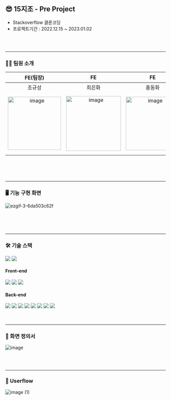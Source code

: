 ## 😎 15지조 - Pre Project 

- Stackoverflow 클론코딩
- 프로젝트기간 : 2022.12.15 ~ 2023.01.02

<br><br>

*****
### 🎅🏻 팀원 소개
|FE(팀장)|FE|FE|BE|BE|BE|
|:---:|:---:|:---:|:---:|:---:|:---:|
|조규성|최은화|홍동화|김정하|정민교|황원용|
|<img width="167" alt="image" src="https://user-images.githubusercontent.com/109756791/210228243-f4ae00b7-dd89-4d52-af1e-a9689f9c7646.png">|<img width="172" alt="image" src="https://user-images.githubusercontent.com/109756791/210228288-fb1f0619-bb21-4aa2-9542-d4b12681852e.png">|<img width="168" alt="image" src="https://user-images.githubusercontent.com/109756791/210228312-be07e603-c8a7-439a-9c31-1f20d125b546.png">|<img width="179" alt="image" src="https://user-images.githubusercontent.com/109756791/210228420-63c4eec8-7dcb-46c3-ac16-bd712f68f69f.png">|<img width="176" alt="image" src="https://user-images.githubusercontent.com/109756791/210228450-048fdd1e-2f52-4423-bc8b-592f91d08199.png">|<img width="175" alt="image" src="https://user-images.githubusercontent.com/109756791/210228476-2c984993-1c6a-46c2-a1a1-528b88ef6a49.png"> <img src="https://img.shields.io/badge/Axios-5A29E4?style=for-the-badge&logo=Axios&logoColor=white">

<br><br><br>

*****

### 🖥 기능 구현 화면

![ezgif-3-6da503c62f](https://user-images.githubusercontent.com/109756791/210229417-1f493222-518a-45b1-8f38-de8540a45ad9.gif)

<br><br><br>

*****

### 🛠 기술 스택

<img src="https://img.shields.io/badge/GitHub-181717?style=for-the-badge&logo=GitHub&logoColor=white"> <img src="https://img.shields.io/badge/AmazonAWS-232F3E?style=for-the-badge&logo=AmazonAWS&logoColor=white">

#### Front-end 
<img src="https://img.shields.io/badge/React-61DAFB?style=for-the-badge&logo=React&logoColor=white"> <img src="https://img.shields.io/badge/styled_components-DB7093?style=for-the-badge&logo=styled-components&logoColor=white"> <img src="https://img.shields.io/badge/Zustand-004008?style=for-the-badge&logo=Reac.t&logoColor=white"> 





#### Back-end
<img src="https://img.shields.io/badge/java-007396?style=for-the-badge&logo=java&logoColor=white"> <img src="https://img.shields.io/badge/spring-6DB33F?style=for-the-badge&logo=spring&logoColor=white"> <img src="https://img.shields.io/badge/springboot-6DB33F?style=for-the-badge&logo=springboot&logoColor=white"> <img src="https://img.shields.io/badge/Spring_Security-6DB33F?style=for-the-badge&logo=Spring Security&logoColor=white"> <img src="https://img.shields.io/badge/Spring_data_jpa-6DB33F?style=for-the-badge&logo=SpringSecurity&logoColor=white"> <img src="https://img.shields.io/badge/gradle-02303A?style=for-the-badge&logo=gradle&logoColor=white"> <img src="https://img.shields.io/badge/mysql-4479A1?style=for-the-badge&logo=mysql&logoColor=white"> <img src="https://img.shields.io/badge/JSON_Web_Tokens-000000?style=for-the-badge&logo=JSON Web Tokens&logoColor=white"> 
<br><br><br>

*****

### 📌 화면 정의서
![image](https://user-images.githubusercontent.com/109756791/210229765-f6c5bc90-2f3e-405e-ae17-6a3124dfb47b.jpeg)

<br><br>
*****

### 📩 Userflow
![image (1)](https://user-images.githubusercontent.com/109756791/210229900-3719db16-8b51-4714-8eee-890b1d8ac762.png)

<br><br>

